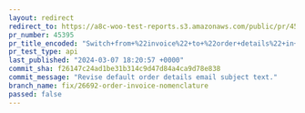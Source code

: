 ```yaml
---
layout: redirect
redirect_to: https://a8c-woo-test-reports.s3.amazonaws.com/public/pr/45395/api/index.html
pr_number: 45395
pr_title_encoded: "Switch+from+%22invoice%22+to+%22order+details%22+in+our+emails."
pr_test_type: api
last_published: "2024-03-07 18:20:57 +0000"
commit_sha: f26147c24ad1be31b314c9d47d84a4ca9d78e838
commit_message: "Revise default order details email subject text."
branch_name: fix/26692-order-invoice-nomenclature
passed: false
---
```

